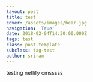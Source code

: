 ```yaml
---
layout: post
title: test
cover: /assets/images/bear.jpg
navigation: 'True'
date: 2018-02-04T14:30:00.000Z
tags: test
class: post-template
subclass: tag-test
author: sriram
---
```

testing netlify cmsssss
